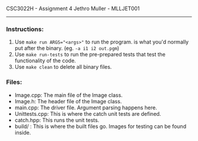 CSC3022H - Assignment 4
Jethro Muller - MLLJET001

----------

### Instructions:

1. Use `make run ARGS="<args>"` to run the program. <args> is what you'd
normally put after the binary. (eg. `-a i1 i2 out.pgm`)
2. Use `make run-tests` to run the pre-prepared tests that test the
functionality of the code.
3. Use `make clean` to delete all binary files.

### Files:

* Image.cpp: The main file of the Image class.
* Image.h: The header file of the Image class.
* main.cpp: The driver file. Argument parsing happens here.
* Unittests.cpp: This is where the catch unit tests are defined.
* catch.hpp: This runs the unit tests.
* build/ : This is where the built files go. Images for testing can
be found inside.
